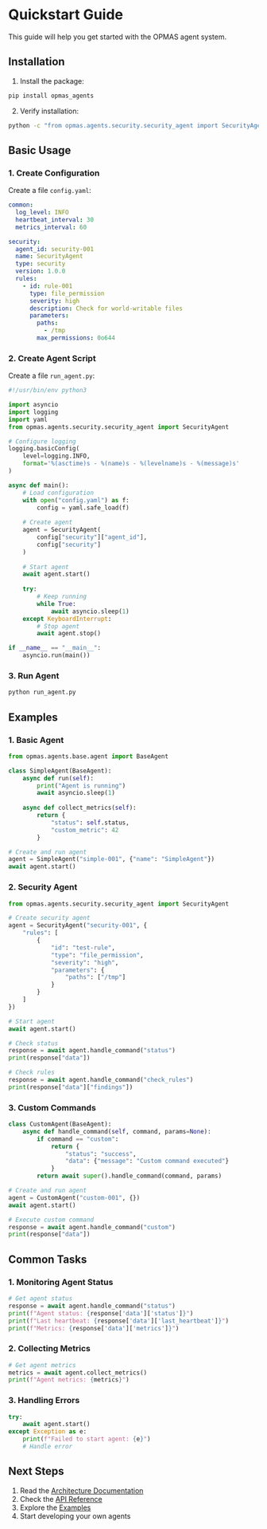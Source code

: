 # Quickstart Guide

This guide will help you get started with the OPMAS agent system.

## Installation

1. Install the package:
```bash
pip install opmas_agents
```

2. Verify installation:
```bash
python -c "from opmas.agents.security.security_agent import SecurityAgent; print('Installation successful')"
```

## Basic Usage

### 1. Create Configuration

Create a file `config.yaml`:

```yaml
common:
  log_level: INFO
  heartbeat_interval: 30
  metrics_interval: 60

security:
  agent_id: security-001
  name: SecurityAgent
  type: security
  version: 1.0.0
  rules:
    - id: rule-001
      type: file_permission
      severity: high
      description: Check for world-writable files
      parameters:
        paths:
          - /tmp
        max_permissions: 0o644
```

### 2. Create Agent Script

Create a file `run_agent.py`:

```python
#!/usr/bin/env python3

import asyncio
import logging
import yaml
from opmas.agents.security.security_agent import SecurityAgent

# Configure logging
logging.basicConfig(
    level=logging.INFO,
    format='%(asctime)s - %(name)s - %(levelname)s - %(message)s'
)

async def main():
    # Load configuration
    with open("config.yaml") as f:
        config = yaml.safe_load(f)
    
    # Create agent
    agent = SecurityAgent(
        config["security"]["agent_id"],
        config["security"]
    )
    
    # Start agent
    await agent.start()
    
    try:
        # Keep running
        while True:
            await asyncio.sleep(1)
    except KeyboardInterrupt:
        # Stop agent
        await agent.stop()

if __name__ == "__main__":
    asyncio.run(main())
```

### 3. Run Agent

```bash
python run_agent.py
```

## Examples

### 1. Basic Agent

```python
from opmas.agents.base.agent import BaseAgent

class SimpleAgent(BaseAgent):
    async def run(self):
        print("Agent is running")
        await asyncio.sleep(1)
    
    async def collect_metrics(self):
        return {
            "status": self.status,
            "custom_metric": 42
        }

# Create and run agent
agent = SimpleAgent("simple-001", {"name": "SimpleAgent"})
await agent.start()
```

### 2. Security Agent

```python
from opmas.agents.security.security_agent import SecurityAgent

# Create security agent
agent = SecurityAgent("security-001", {
    "rules": [
        {
            "id": "test-rule",
            "type": "file_permission",
            "severity": "high",
            "parameters": {
                "paths": ["/tmp"]
            }
        }
    ]
})

# Start agent
await agent.start()

# Check status
response = await agent.handle_command("status")
print(response["data"])

# Check rules
response = await agent.handle_command("check_rules")
print(response["data"]["findings"])
```

### 3. Custom Commands

```python
class CustomAgent(BaseAgent):
    async def handle_command(self, command, params=None):
        if command == "custom":
            return {
                "status": "success",
                "data": {"message": "Custom command executed"}
            }
        return await super().handle_command(command, params)

# Create and run agent
agent = CustomAgent("custom-001", {})
await agent.start()

# Execute custom command
response = await agent.handle_command("custom")
print(response["data"])
```

## Common Tasks

### 1. Monitoring Agent Status

```python
# Get agent status
response = await agent.handle_command("status")
print(f"Agent status: {response['data']['status']}")
print(f"Last heartbeat: {response['data']['last_heartbeat']}")
print(f"Metrics: {response['data']['metrics']}")
```

### 2. Collecting Metrics

```python
# Get agent metrics
metrics = await agent.collect_metrics()
print(f"Agent metrics: {metrics}")
```

### 3. Handling Errors

```python
try:
    await agent.start()
except Exception as e:
    print(f"Failed to start agent: {e}")
    # Handle error
```

## Next Steps

1. Read the [Architecture Documentation](design/agent_architecture.md)
2. Check the [API Reference](api/agent_api.md)
3. Explore the [Examples](examples/)
4. Start developing your own agents 